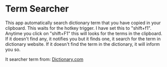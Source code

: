 # Term Searcher

This app automatically search dictionary term that you have copied in your clipboard.
This waits for the hotkey trigger. I have set this to "shift+f1".
Anytime you click on "shift+F1" this will looks for the terms in the clipboard.
If it doesn't find any, it notifies you but it finds one, it search for the term in dictionary website.
If it doesn't find the term in the dictionary, it will inform you so.

It searcher term from:
[Dictionary.com](https://www.dictionary.com)
